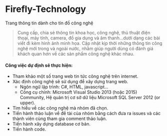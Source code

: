 # Firefly-Technology
Trang thông tin dành cho tín đồ công nghệ
> Cung cấp, chia sẻ thông tin khoa học, công nghệ, thủ thuật điện thoại, máy tính, camera, đồ gia dụng và âm thanh...dưới dạng các bài viết đi kèm hình ảnh minh họa.
> Cập nhật kịp thời những thông tin công nghệ mới trong và ngoài nước, nhằm giúp người dùng có đánh giá khách quan hơn về các sản phẩm công nghệ khác nhau.
#### Công việc dự định sẽ thực hiện:
- Tham khảo một số trang web tin tức công nghệ trên internet.
- Xác định công nghệ sẽ sử dụng để xây dựng trang web.
  + Ngôn ngữ lập trình: C#, HTML, javascript...
  + Công cụ chính: Microsoft Visual Studio 2013 (hoặc 2015) Community, Hệ quản trị cơ sở dữ liệu Microsoft SQL Server 2012 (or upper).
- Tìm hiểu về các công nghệ mà nhóm đã chọn.
- Tiến hành thảo luận về đề tài của nhóm bằng cách đưa ra issues và các thành viên cùng tham gia comment thảo luận.
- Tiến hành xây dựng database cơ bản.
- Tiến hành code.
